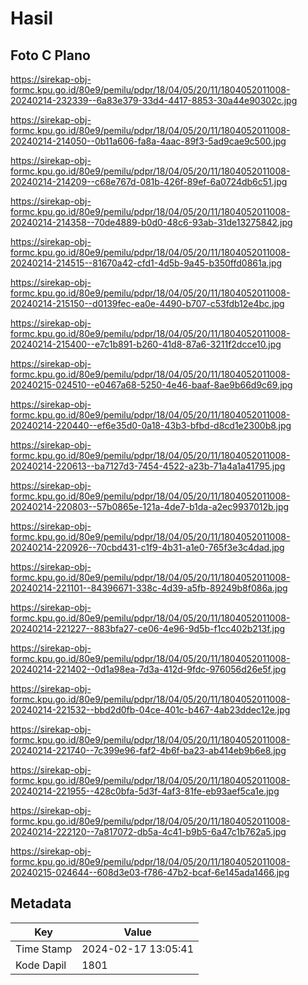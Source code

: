 # Hasil

## Foto C Plano

https://sirekap-obj-formc.kpu.go.id/80e9/pemilu/pdpr/18/04/05/20/11/1804052011008-20240214-232339--6a83e379-33d4-4417-8853-30a44e90302c.jpg

https://sirekap-obj-formc.kpu.go.id/80e9/pemilu/pdpr/18/04/05/20/11/1804052011008-20240214-214050--0b11a606-fa8a-4aac-89f3-5ad9cae9c500.jpg

https://sirekap-obj-formc.kpu.go.id/80e9/pemilu/pdpr/18/04/05/20/11/1804052011008-20240214-214209--c68e767d-081b-426f-89ef-6a0724db6c51.jpg

https://sirekap-obj-formc.kpu.go.id/80e9/pemilu/pdpr/18/04/05/20/11/1804052011008-20240214-214358--70de4889-b0d0-48c6-93ab-31de13275842.jpg

https://sirekap-obj-formc.kpu.go.id/80e9/pemilu/pdpr/18/04/05/20/11/1804052011008-20240214-214515--81670a42-cfd1-4d5b-9a45-b350ffd0861a.jpg

https://sirekap-obj-formc.kpu.go.id/80e9/pemilu/pdpr/18/04/05/20/11/1804052011008-20240214-215150--d0139fec-ea0e-4490-b707-c53fdb12e4bc.jpg

https://sirekap-obj-formc.kpu.go.id/80e9/pemilu/pdpr/18/04/05/20/11/1804052011008-20240214-215400--e7c1b891-b260-41d8-87a6-3211f2dcce10.jpg

https://sirekap-obj-formc.kpu.go.id/80e9/pemilu/pdpr/18/04/05/20/11/1804052011008-20240215-024510--e0467a68-5250-4e46-baaf-8ae9b66d9c69.jpg

https://sirekap-obj-formc.kpu.go.id/80e9/pemilu/pdpr/18/04/05/20/11/1804052011008-20240214-220440--ef6e35d0-0a18-43b3-bfbd-d8cd1e2300b8.jpg

https://sirekap-obj-formc.kpu.go.id/80e9/pemilu/pdpr/18/04/05/20/11/1804052011008-20240214-220613--ba7127d3-7454-4522-a23b-71a4a1a41795.jpg

https://sirekap-obj-formc.kpu.go.id/80e9/pemilu/pdpr/18/04/05/20/11/1804052011008-20240214-220803--57b0865e-121a-4de7-b1da-a2ec9937012b.jpg

https://sirekap-obj-formc.kpu.go.id/80e9/pemilu/pdpr/18/04/05/20/11/1804052011008-20240214-220926--70cbd431-c1f9-4b31-a1e0-765f3e3c4dad.jpg

https://sirekap-obj-formc.kpu.go.id/80e9/pemilu/pdpr/18/04/05/20/11/1804052011008-20240214-221101--84396671-338c-4d39-a5fb-89249b8f086a.jpg

https://sirekap-obj-formc.kpu.go.id/80e9/pemilu/pdpr/18/04/05/20/11/1804052011008-20240214-221227--883bfa27-ce06-4e96-9d5b-f1cc402b213f.jpg

https://sirekap-obj-formc.kpu.go.id/80e9/pemilu/pdpr/18/04/05/20/11/1804052011008-20240214-221402--0d1a98ea-7d3a-412d-9fdc-976056d26e5f.jpg

https://sirekap-obj-formc.kpu.go.id/80e9/pemilu/pdpr/18/04/05/20/11/1804052011008-20240214-221532--bbd2d0fb-04ce-401c-b467-4ab23ddec12e.jpg

https://sirekap-obj-formc.kpu.go.id/80e9/pemilu/pdpr/18/04/05/20/11/1804052011008-20240214-221740--7c399e96-faf2-4b6f-ba23-ab414eb9b6e8.jpg

https://sirekap-obj-formc.kpu.go.id/80e9/pemilu/pdpr/18/04/05/20/11/1804052011008-20240214-221955--428c0bfa-5d3f-4af3-81fe-eb93aef5ca1e.jpg

https://sirekap-obj-formc.kpu.go.id/80e9/pemilu/pdpr/18/04/05/20/11/1804052011008-20240214-222120--7a817072-db5a-4c41-b9b5-6a47c1b762a5.jpg

https://sirekap-obj-formc.kpu.go.id/80e9/pemilu/pdpr/18/04/05/20/11/1804052011008-20240215-024644--608d3e03-f786-47b2-bcaf-6e145ada1466.jpg


## Metadata

| Key        | Value               |
| ---------- | ------------------- |
| Time Stamp | 2024-02-17 13:05:41 |
| Kode Dapil | 1801                |



